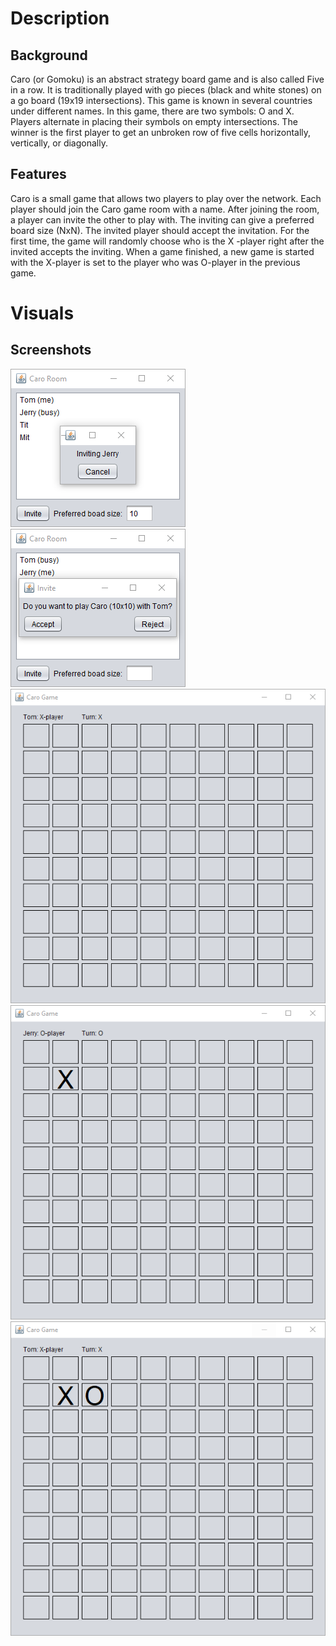 # Description
## Background
Caro (or Gomoku) is an abstract strategy board game and is also called Five in a row. It is traditionally played with go pieces (black and white stones) on a go board (19x19 intersections). This game is known in several countries under different names. In this game, there are two symbols: O and X. Players alternate in placing their symbols on empty intersections. The winner is the first player to get an unbroken row of five cells horizontally, vertically, or diagonally.
## Features
Caro is a small game that allows two players to play over the network. Each player should join the Caro game room with a name. After joining the room, a player can invite the other to play with. The inviting can give a preferred board size (NxN). The invited player should accept the invitation. For the first time, the game will randomly choose who is the X -player right after the invited accepts the inviting. When a game finished, a new game is started with the X-player is set to the player who was O-player in the previous game.
# Visuals
## Screenshots
![inviting-another-player.png](screenshots/inviting-another-player.png "Inviting another player")
![invited-by-another-player.png](screenshots/invited-by-another-player.png "Invited by another player")\
![x-player-first-turn.png](screenshots/x-player-first-turn.png "X-player's first turn")
![o-player-first-turn.png](screenshots/o-player-first-turn.png "O-player's first turn")
![x-player-second-turn.png](screenshots/x-player-second-turn.png "X-player's second turn")
